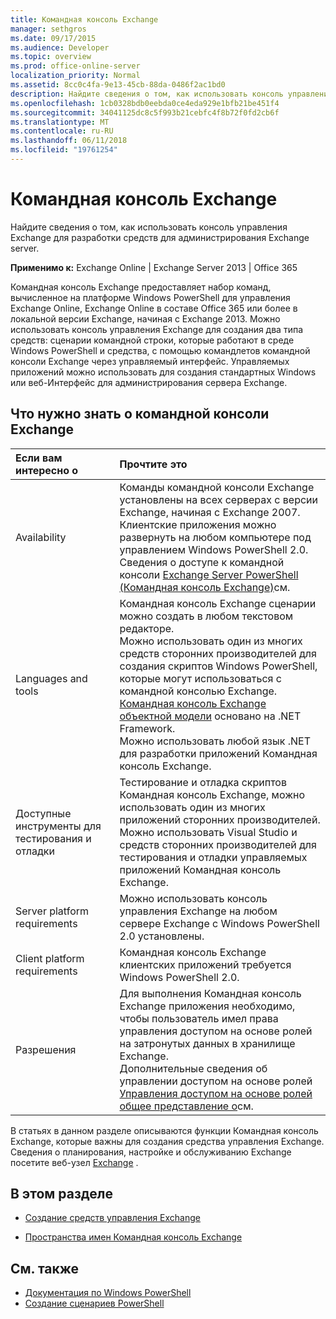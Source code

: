 ```yaml
---
title: Командная консоль Exchange
manager: sethgros
ms.date: 09/17/2015
ms.audience: Developer
ms.topic: overview
ms.prod: office-online-server
localization_priority: Normal
ms.assetid: 8cc0c4fa-9e13-45cb-88da-0486f2ac1bd0
description: Найдите сведения о том, как использовать консоль управления Exchange для разработки средств для администрирования Exchange server.
ms.openlocfilehash: 1cb0328bdb0eebda0ce4eda929e1bfb21be451f4
ms.sourcegitcommit: 34041125dc8c5f993b21cebfc4f8b72f0fd2cb6f
ms.translationtype: MT
ms.contentlocale: ru-RU
ms.lasthandoff: 06/11/2018
ms.locfileid: "19761254"
---
```

# <a name="exchange-management-shell"></a>Командная консоль Exchange

Найдите сведения о том, как использовать консоль управления Exchange для разработки средств для администрирования Exchange server.
  
**Применимо к:** Exchange Online | Exchange Server 2013 | Office 365
  
Командная консоль Exchange предоставляет набор команд, вычисленное на платформе Windows PowerShell для управления Exchange Online, Exchange Online в составе Office 365 или более в локальной версии Exchange, начиная с Exchange 2013. Можно использовать консоль управления Exchange для создания два типа средств: сценарии командной строки, которые работают в среде Windows PowerShell и средства, с помощью командлетов командной консоли Exchange через управляемый интерфейс. Управляемых приложений можно использовать для создания стандартных Windows или веб-Интерфейс для администрирования сервера Exchange. 
  
## <a name="what-you-need-to-know-about-the-exchange-management-shell"></a>Что нужно знать о командной консоли Exchange

|Если вам интересно о|Прочтите это|
|:-----|:-----|
|Availability  <br/> |Команды командной консоли Exchange установлены на всех серверах с версии Exchange, начиная с Exchange 2007.<br/>Клиентские приложения можно развернуть на любом компьютере под управлением Windows PowerShell 2.0.<br/> Сведения о доступе к командной консоли [Exchange Server PowerShell (Командная консоль Exchange)](https://docs.microsoft.com/en-us/powershell/exchange/exchange-server/exchange-management-shell?view=exchange-ps)см.  <br/> |
|Languages and tools  <br/> |Командная консоль Exchange сценарии можно создать в любом текстовом редакторе.<br/>Можно использовать один из многих средств сторонних производителей для создания скриптов Windows PowerShell, которые могут использоваться с командной консолью Exchange.  <br/> [Командная консоль Exchange объектной модели](exchange-management-shell-namespaces.md) основано на .NET Framework.<br/>Можно использовать любой язык .NET для разработки приложений Командная консоль Exchange.  <br/> |
|Доступные инструменты для тестирования и отладки  <br/> |Тестирование и отладка скриптов Командная консоль Exchange, можно использовать один из многих приложений сторонних производителей.  <br/> Можно использовать Visual Studio и средств сторонних производителей для тестирования и отладки управляемых приложений Командная консоль Exchange.  <br/> |
|Server platform requirements  <br/> |Можно использовать консоль управления Exchange на любом сервере Exchange с Windows PowerShell 2.0 установлены.  <br/> |
|Client platform requirements  <br/> |Командная консоль Exchange клиентских приложений требуется Windows PowerShell 2.0.  <br/> |
|Разрешения  <br/> |Для выполнения Командная консоль Exchange приложения необходимо, чтобы пользователь имел права управления доступом на основе ролей на затронутых данных в хранилище Exchange.<br/>Дополнительные сведения об управлении доступом на основе ролей [Управления доступом на основе ролей общее представление о](http://technet.microsoft.com/en-us/library/dd298183.aspx)см.  <br/> |
   
В статьях в данном разделе описываются функции Командная консоль Exchange, которые важны для создания средства управления Exchange. Сведения о планирования, настройке и обслуживанию Exchange посетите веб-узел [Exchange](https://docs.microsoft.com/en-us/exchange/) .
  
## <a name="in-this-section"></a>В этом разделе

- [Создание средств управления Exchange](create-exchange-management-shell-tools.md)
    
- [Пространства имен Командная консоль Exchange](exchange-management-shell-namespaces.md)
    
## <a name="see-also"></a>См. также
  
- [Документация по Windows PowerShell](https://docs.microsoft.com/en-us/powershell/scripting/getting-started/getting-started-with-windows-powershell?view=powershell-6)
- [Создание сценариев PowerShell](https://docs.microsoft.com/en-us/powershell/scripting/powershell-scripting?view=powershell-6)
    

